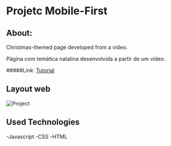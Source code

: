 # Projetc Mobile-First

## About:

Christmas-themed page developed from a video.

Página com temática natalina desenvolvida a partir de um vídeo.


#####Link:
[Tutorial](https://www.youtube.com/watch?v=HrZSQpxfIxw&t=2934s&ab_channel=Bedimcode)



## Layout web

![Project](https://github.com/alisson-co/Project-Mobile-First/blob/master/assets/img/project-img.png?raw=true)


## Used Technologies
-Javascript
-CSS
-HTML
